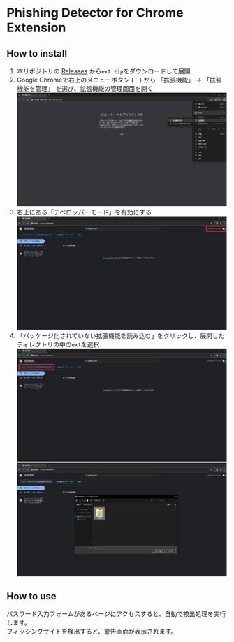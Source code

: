 # Phishing Detector for Chrome Extension

## How to install

1. 本リポジトリの [Releases](https://github.com/alpherg0221/PhishDetector/releases) から`ext.zip`をダウンロードして展開
2. Google Chromeで右上のメニューボタン (︙) から 「拡張機能」 → 「拡張機能を管理」 を選び、拡張機能の管理画面を開く
   ![step2.png](img/step2.png)
3. 右上にある「デベロッパーモード」を有効にする
   ![step3.png](img/step3.png)
4. 「パッケージ化されていない拡張機能を読み込む」をクリックし、展開したディレクトリの中の`ext`を選択
   ![step4-1.png](img/step4-1.png)
   ![step4-2.png](img/step4-2.png)

## How to use

パスワード入力フォームがあるページにアクセスすると、自動で検出処理を実行します。<br>
フィッシングサイトを検出すると、警告画面が表示されます。